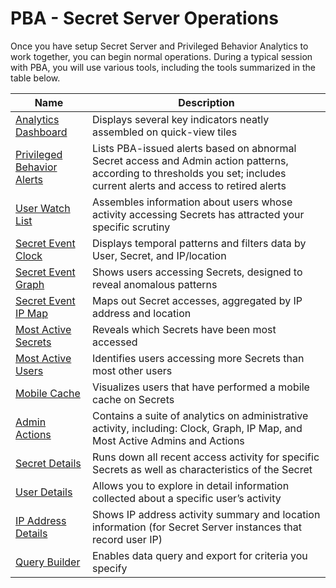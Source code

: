 [title]: # (PBA - Secret Server Operations)
[tags]: # ()
[priority]: # (4000)

# PBA - Secret Server Operations

Once you have setup Secret Server and Privileged Behavior Analytics to work together, you can begin normal operations. During a typical session with PBA, you will use various tools, including the tools summarized in the table below.

| Name | Description |
| ----- | ----- |
| [Analytics Dashboard](dashboard.md) | Displays several key indicators neatly assembled on quick-view tiles |
| [Privileged Behavior Alerts](priv-behav-alerts.md) | Lists PBA-issued alerts based on abnormal Secret access and Admin action patterns, according to thresholds you set; includes current alerts and access to retired alerts |
| [User Watch List](user-watch.md) | Assembles information about users whose activity accessing Secrets has attracted your specific scrutiny |
| [Secret Event Clock](secret-event-clock.md) | Displays temporal patterns and filters data by User, Secret, and IP/location |
| [Secret Event Graph](secret-event-graph.md) | Shows users accessing Secrets, designed to reveal anomalous patterns |
| [Secret Event IP Map](secret-event-ipmap.md) | Maps out Secret accesses, aggregated by IP address and location |
| [Most Active Secrets](most-active-app.md) | Reveals which Secrets have been most accessed |
| [Most Active Users](most-active-users.md) | Identifies users accessing more Secrets than most other users |
| [Mobile Cache](mobile-cache.md) | Visualizes users that have performed a mobile cache on Secrets |
| [Admin Actions](admin-actions.md) | Contains a suite of analytics on administrative activity, including: Clock, Graph, IP Map, and Most Active Admins and Actions |
| [Secret Details](secret-details.md) | Runs down all recent access activity for specific Secrets as well as characteristics of the Secret |
| [User Details](user-details.md) | Allows you to explore in detail information collected about a specific user’s activity |
| [IP Address Details](ip-addresses-details.md) | Shows IP address activity summary and location information (for Secret Server instances that record user IP) |
| [Query Builder](querybuilder.md) | Enables data query and export for criteria you specify |
